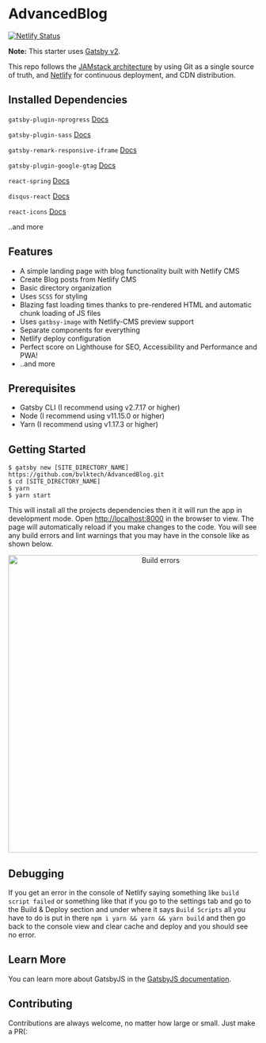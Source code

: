 # AdvancedBlog

[![Netlify Status](https://api.netlify.com/api/v1/badges/92e73949-ba9b-4b42-b5ad-e2a5195f6386/deploy-status)](https://app.netlify.com/sites/advancedblog/deploys)

**Note:** This starter uses [Gatsby v2](https://www.gatsbyjs.org/blog/2018-09-17-gatsby-v2/).

This repo follows the [JAMstack architecture](https://jamstack.org) by using Git as a single source of truth, and [Netlify](https://www.netlify.com) for continuous deployment, and CDN distribution.

## Installed Dependencies

`gatsby-plugin-nprogress` [Docs](https://www.npmjs.com/package/gatsby-plugin-nprogress)

`gatsby-plugin-sass` [Docs](https://www.npmjs.com/package/gatsby-plugin-sass)

`gatsby-remark-responsive-iframe` [Docs](https://www.npmjs.com/package/gatsby-remark-responsive-iframe)

`gatsby-plugin-google-gtag` [Docs](https://www.npmjs.com/package/gatsby-plugin-google-gtag)

`react-spring` [Docs](https://www.npmjs.com/package/react-spring)

`disqus-react` [Docs](https://www.npmjs.com/package/disqus-react)

`react-icons` [Docs](https://www.npmjs.com/package/react-icons)

..and more

## Features

- A simple landing page with blog functionality built with Netlify CMS
- Create Blog posts from Netlify CMS
- Basic directory organization
- Uses `SCSS` for styling
- Blazing fast loading times thanks to pre-rendered HTML and automatic chunk loading of JS files
- Uses `gatbsy-image` with Netlify-CMS preview support
- Separate components for everything
- Netlify deploy configuration
- Perfect score on Lighthouse for SEO, Accessibility and Performance and PWA!
- ..and more

## Prerequisites

- Gatsby CLI (I recommend using v2.7.17 or higher)
- Node (I recommend using v11.15.0 or higher)
- Yarn (I recommend using v1.17.3 or higher)

## Getting Started
```
$ gatsby new [SITE_DIRECTORY_NAME] https://github.com/bvlktech/AdvancedBlog.git
$ cd [SITE_DIRECTORY_NAME]
$ yarn
$ yarn start
```
This will install all the projects dependencies then it it will run the app in development mode. Open [http://localhost:8000](http://localhost:8000) in the browser to view. The page will automatically reload if you make changes to the code. You will see any build errors and lint warnings that you may have in the console like as shown below.

<p align='center'>
  <img src='https://cdn.rawgit.com/marionebl/create-react-app/9f62826/screencast-error.svg' width='600' alt='Build errors'>
</p>

## Debugging

If you get an error in the console of Netlify saying something like `build script failed` or something like that if you go to the settings tab and go to the Build & Deploy section and under where it says `Build Scripts` all you have to do is put in there `npm i yarn && yarn && yarn build` and then go back to the console view and clear cache and deploy and you should see no error.

## Learn More

You can learn more about GatsbyJS in the [GatsbyJS documentation](https://www.gatsbyjs.org/docs/).

## Contributing

Contributions are always welcome, no matter how large or small. Just make a PR(:
